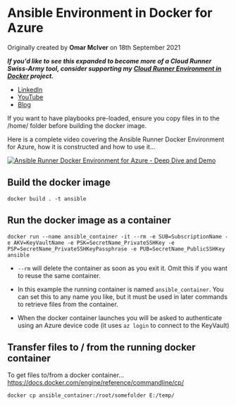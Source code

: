 # Ansible Environment in Docker for Azure
Originally created by **Omar McIver** on 18th September 2021

***If you'd like to see this expanded to become more of a Cloud Runner Swiss-Army tool, consider supporting my [Cloud Runner Environment in Docker](https://github.com/omarmciver/CRED) project.***

- [LinkedIn](https://www.linkedin.com/in/omarmciver/)
- [YouTube](https://www.youtube.com/c/OmarMcIver/)
- [Blog](https://www.omarmciver.com/)

If you want to have playbooks pre-loaded, ensure you copy files in to the /home/ folder before building the docker image.

Here is a complete video covering the Ansible Runner Docker Environment for Azure, how it is constructed and how to use it...

[![Ansible Runner Docker Environment for Azure - Deep Dive and Demo](https://img.youtube.com/vi/rM7ZiaJkYEI/0.jpg)](https://www.youtube.com/watch?v=rM7ZiaJkYEI)

## Build the docker image
```
docker build . -t ansible
```

## Run the docker image as a container
```
docker run --name ansible_container -it --rm -e SUB=SubscriptionName -e AKV=KeyVaultName -e PSK=SecretName_PrivateSSHKey -e PSP=SecretName_PrivateSSHKeyPassphrase -e PUB=SecretName_PublicSSHKey ansible
```
- `--rm` will delete the container as soon as you exit it. Omit this if you want to reuse the same container.

- In this example the running container is named `ansible_container`. You can set this to any name you like, but it must be used in later commands to retrieve files from the container.

- When the docker container launches you will be asked to authenticate using an Azure device code (it uses `az login` to connect to the KeyVault)

## Transfer files to / from the running docker container
To get files to/from a docker container... https://docs.docker.com/engine/reference/commandline/cp/
```
docker cp ansible_container:/root/somefolder E:/temp/
```
